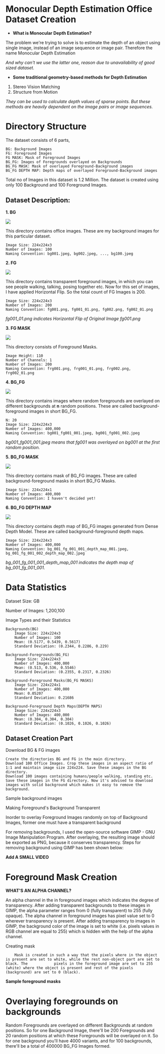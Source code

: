 # Monocular Depth Estimation Office Dataset Creation

* **What is Monocular Depth Estimation?**

The problem  we're trying to solve is to estimate the depth of an object using single image, instead of an image sequence or image pair. Therefore the name Monocular Depth Estimation 

*And why can't we use the latter one, reason due to unavailability of good sized dataset.*

* **Some traditional geometry-based methods for Depth Estimation**

1. Stereo Vision Matching
2. Structure from Motion

*They can be used to calculate depth values of sparse points. But these methods are heavily dependent on the image pairs or image sequences.*


# Directory Structure

The dataset consists of 6 parts,

    BG: Background Images
    FG: Foreground Images
    FG MASK: Mask of Foreground Images
    BG_FG: Images of Foregrounds overlayed on Backgrounds
    BG_FG MASK: Mask of overlayed Foreground-Background images
    BG_FG DEPTH MAP: Depth maps of overlayed Foreground-Background images
    
Total no of Images in this dataset is 1.2 Million. The dataset is created using only 100 Background and 100 Foreground Images. 

## Dataset Description:

**1. BG**

![](https://github.com/Gilf641/EVA4/blob/master/S14/Images/BG.png)

This directory contains office images. These are my background images for this particular dataset.

    Image Size: 224x224x3
    Number of Images: 100
    Naming Convention: bg001.jpeg, bg002.jpeg, ..., bg100.jpeg



**2. FG**

![](https://github.com/Gilf641/EVA4/blob/master/S14/Images/FG.png)

This directory contains transparent foreground images, in which you can see people walking, talking, posing together etc.
Now for this set of images, I have applied Horizontal Flip. So the total count of FG Images is 200.

    Image Size: 224x224x3
    Number of Images: 200
    Naming Convention: fg001.png, fg001_01.png, fg002.png, fg002_01.png

*fg001_01.png indicates Horizontal Flip of Original Image fg001.png*

**3. FG MASK**

![](https://github.com/Gilf641/EVA4/blob/master/S14/Images/FG%20MASK.png)

This directory consists of Foreground Masks. 

    Image Height: 110
    Number of Channels: 1
    Number of Images: 200
    Naming Convention: frg001.png, frg001_01.png, frg002.png, frg002_01.png



**4. BG_FG**

![](https://github.com/Gilf641/EVA4/blob/master/S14/Images/FGBG.png)

This directory contains images where random foregrounds are overlayed on different backgrounds at **n** random positions. These are called background-foreground images in short BG_FG.

    N: 20
    Image Size: 224x224x3
    Number of Images: 400,000
    Naming Convention: bg001_fg001_001.jpeg, bg001_fg001_002.jpeg
        
*bg001_fg001_001.jpeg means that fg001 was overlayed on bg001 at the first random position.*

**5. BG_FG MASK**

![](https://github.com/Gilf641/EVA4/blob/master/S14/Images/FGBG%20MASK.png)

This directory contains mask of BG_FG images. These are called background-foreground masks in short BG_FG Masks.

    Image Size: 224x224x1
    Number of Images: 400,000
    Naming Convention: I haven't decided yet!

**6. BG_FG DEPTH MAP**

![](https://github.com/Gilf641/EVA4/blob/master/S14/Images/DP%20MAP.png)

This directory contains depth map of BG_FG images generated from Dense Depth Model. These are called background-foreground depth maps.

    Image Size: 224x224x3
    Number of Images: 400,000
    Naming Convention: bg_001_fg_001_001_depth_map_001.jpeg, bg_001_fg_001_002_depth_map_002.jpeg

*bg_001_fg_001_001_depth_map_001 indicates the depth map of bg_001_fg_001_001.*




# Data Statistics

Dataset Size:  GB

Number of Images: 1,200,100

Image Types and their Statistics

    Backgrounds(BG)
        Image Size: 224x224x3
        Number of Images: 100
        Mean: (0.5177, 0.5439, 0.5617)
        Standard Deviation: (0.2344, 0.2286, 0.229)

    Background-Foregrounds(BG_FG)
        Image Size: 224x224x3
        Number of Images: 400,000
        Mean: (0.513, 0.536, 0.5546)
        Standard Deviation: (0.2355, 0.2317, 0.2326)

    Background-Foreground Masks(BG_FG MASKS)
        Image Size: 224x224x1
        Number of Images: 400,000
        Mean: 0.05207
        Standard Deviation: 0.21686

    Background-Foreground Depth Maps(DEPTH MAPS)
        Image Size: 224x224x3
        Number of Images: 400,000
        Mean: (0.304, 0.304, 0.304)
        Standard Deviation: (0.1026, 0.1026, 0.1026)
    

## Dataset Creation Part

Download BG & FG images

    Create the directories BG and FG in the main directory.
    Download 100 Office Images. Crop these images in an aspect ratio of 1:1 and maintain image size 224x224. Save these images in the BG directory.
    Download 100 images containing humans/people walking, standing etc. Save these images in the FG directory. Now it's advised to download images with solid background which makes it easy to remove the background.

Sample background images


Making Foreground's Background Transparent

Inorder to overlay Foreground Images randomly on top of Background Images, former one must have a transparent background

For removing backgrounds, I used the open-source software GIMP - GNU Image Manipulation Program. After overlaying, the resulting image should be exported as PNG, because it conserves transparency. Steps for removing background using GIMP has been shown below:

**Add A SMALL VIDEO**


# Foreground Mask Creation

**WHAT'S AN ALPHA CHANNEL?**


   An alpha channel in the in foreground images which indicates the degree of transparency. After adding transparent backgrounds to these images in GIMP, the alpha parameter ranges from 0 (fully transparent) to 255 (fully opaque).
    The alpha channel in foreground images has pixel value set to 0 wherever transparency is present.
    After adding transparency to images in GIMP, the background color of the image is set to white (i.e. pixels values in RGB channel are equal to 255) which is hidden with the help of the alpha channel.

Creating mask

        Mask is created in such a way that the pixels where in the object is present are set to white, while the rest non-object part are set to black. The            pixels in the foreground image are set to 255 (white) where the object is present and rest of the pixels (background) are set to 0 (black).
    

**Sample foreground masks**

# Overlaying foregrounds on backgrounds

Random Foregrounds are overlayed on different Backgrounds at random positions. So for one Background Image, there'll be 200 Foregrounds and 20 random positions at which these Foregrounds will be overlayed on it. So for one background you'll have 4000 variants, and for 100 backgrounds, there'll be a total of 400000 BG_FG Images formed.
